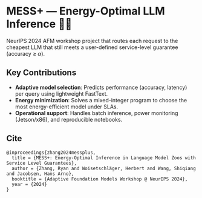 # MESS+ — Energy-Optimal LLM Inference 🔋🤖

NeurIPS 2024 AFM workshop project that routes each request to the cheapest LLM that still meets a user-defined service-level guarantee (accuracy ≥ $\alpha$).

## Key Contributions

- **Adaptive model selection**: Predicts performance (accuracy, latency) per query using lightweight FastText.
- **Energy minimization**: Solves a mixed-integer program to choose the most energy-efficient model under SLAs.
- **Operational support**: Handles batch inference, power monitoring (Jetson/x86), and reproducible notebooks.

## Cite
```
@inproceedings{zhang2024messplus,
  title = {MESS+: Energy‑Optimal Inference in Language Model Zoos with Service Level Guarantees},
  author = {Zhang, Ryan and Woisetschläger, Herbert and Wang, Shiqiang and Jacobsen, Hans Arno},
  booktitle = {Adaptive Foundation Models Workshop @ NeurIPS 2024},
  year = {2024}
}
```
